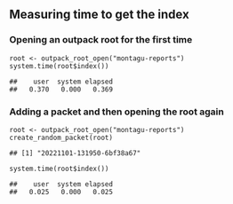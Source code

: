 Measuring time to get the index
-------------------------------

### Opening an outpack root for the first time

    root <- outpack_root_open("montagu-reports")
    system.time(root$index())

    ##    user  system elapsed 
    ##   0.370   0.000   0.369

### Adding a packet and then opening the root again

    root <- outpack_root_open("montagu-reports")
    create_random_packet(root)

    ## [1] "20221101-131950-6bf38a67"

    system.time(root$index())

    ##    user  system elapsed 
    ##   0.025   0.000   0.025
